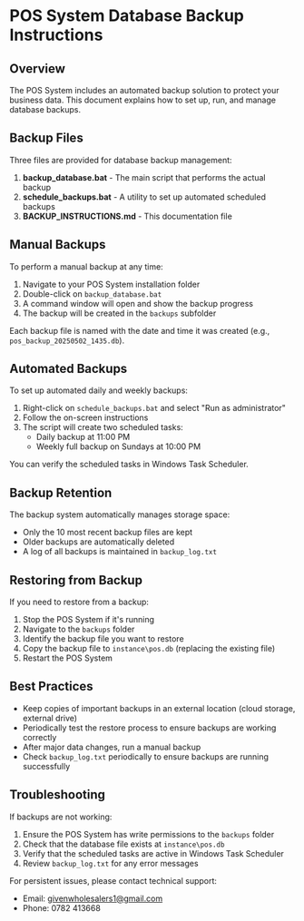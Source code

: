 # POS System Database Backup Instructions

## Overview

The POS System includes an automated backup solution to protect your business data. This document explains how to set up, run, and manage database backups.

## Backup Files

Three files are provided for database backup management:

1. **backup_database.bat** - The main script that performs the actual backup
2. **schedule_backups.bat** - A utility to set up automated scheduled backups
3. **BACKUP_INSTRUCTIONS.md** - This documentation file

## Manual Backups

To perform a manual backup at any time:

1. Navigate to your POS System installation folder
2. Double-click on `backup_database.bat`
3. A command window will open and show the backup progress
4. The backup will be created in the `backups` subfolder

Each backup file is named with the date and time it was created (e.g., `pos_backup_20250502_1435.db`).

## Automated Backups

To set up automated daily and weekly backups:

1. Right-click on `schedule_backups.bat` and select "Run as administrator"
2. Follow the on-screen instructions
3. The script will create two scheduled tasks:
   - Daily backup at 11:00 PM
   - Weekly full backup on Sundays at 10:00 PM

You can verify the scheduled tasks in Windows Task Scheduler.

## Backup Retention

The backup system automatically manages storage space:

- Only the 10 most recent backup files are kept
- Older backups are automatically deleted
- A log of all backups is maintained in `backup_log.txt`

## Restoring from Backup

If you need to restore from a backup:

1. Stop the POS System if it's running
2. Navigate to the `backups` folder
3. Identify the backup file you want to restore
4. Copy the backup file to `instance\pos.db` (replacing the existing file)
5. Restart the POS System

## Best Practices

- Keep copies of important backups in an external location (cloud storage, external drive)
- Periodically test the restore process to ensure backups are working correctly
- After major data changes, run a manual backup
- Check `backup_log.txt` periodically to ensure backups are running successfully

## Troubleshooting

If backups are not working:

1. Ensure the POS System has write permissions to the `backups` folder
2. Check that the database file exists at `instance\pos.db`
3. Verify that the scheduled tasks are active in Windows Task Scheduler
4. Review `backup_log.txt` for any error messages

For persistent issues, please contact technical support:
- Email: givenwholesalers1@gmail.com
- Phone: 0782 413668 